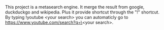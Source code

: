 This project is a metasearch engine. It merge the result from google, duckduckgo and wikipedia. Plus it provide shortcut through the "!" shortcut. By typing !youtube \<your search\> you can automaticly go to https://www.youtube.com/search?q=\<your search\>.
